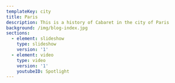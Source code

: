 ```yaml
---
templateKey: city
title: Paris
description: This is a history of Cabaret in the city of Paris
background: /img/blog-index.jpg
sections:
  - element: slideshow
    type: slideshow
    version: '1'
  - element: video
    type: video
    version: '1'
    youtubeID: Spotlight
---
```


